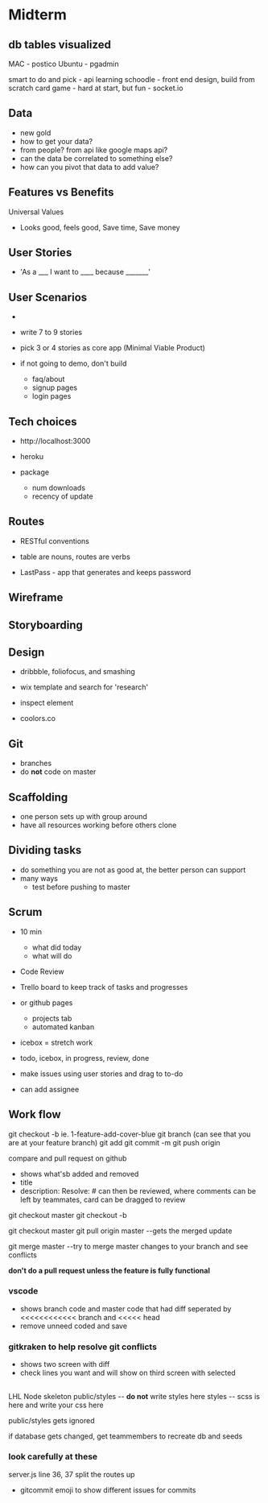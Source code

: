 # Midterm

## db tables visualized
MAC - postico
Ubuntu - pgadmin

smart to do and pick - api learning
schoodle - front end design, build from scratch
card game - hard at start, but fun - socket.io

## Data
- new gold
- how to get your data?
- from people? from api like google maps api?
- can the data be correlated to something else?
- how can you pivot that data to add value?

## Features vs Benefits
Universal Values
- Looks good, feels good, Save time, Save money

## User Stories
- 'As a ___ I want to ____ because _______'

## User Scenarios
- 

- write 7 to 9 stories
- pick 3 or 4 stories as core app (Minimal Viable Product)

- if not going to demo, don't build
	- faq/about
	- signup pages
	- <controversy> login pages </controversy>

## Tech choices

- http://localhost:3000
- heroku

- package
	- num downloads
	- recency of update

## Routes
- RESTful conventions
- table are nouns, routes are verbs

- LastPass - app that generates and keeps password

## Wireframe

## Storyboarding

## Design
- dribbble, foliofocus, and smashing
- wix template and search for 'research'
- inspect element

- coolors.co

## Git
- branches
- do **not** code on master

## Scaffolding
- one person sets up with group around
- have all resources working before others clone

## Dividing tasks

- do something you are not as good at, the better person can support
- many ways
	- test before pushing to master
## Scrum
- 10 min 
	- what did today
	- what will do

- Code Review

- Trello board to keep track of tasks and progresses
- or github pages
	- projects tab
	- automated kanban
- icebox = stretch work
- todo, icebox, in progress, review, done
- make issues using user stories and drag to to-do
- can add assignee

## Work flow
git checkout -b <branch name>
ie. 1-feature-add-cover-blue
git branch (can see that you are at your feature branch)
git add
git commit -m<msg>
git push origin <branch name>

compare and pull request on github
- shows what'sb  added and removed
- title
- description:
	<text>
	Resolve: #<feature>
can then be reviewed, where comments can be left by teammates, card can be dragged to review

git checkout master
git checkout -b <some other branch>
<same stuff to push branch to github>

git checkout master
git pull origin master --gets the merged update

<go to branch>
git merge master --try to merge master changes to your branch and see conflicts

**don't do a pull request unless the feature is fully functional**

### vscode
- shows branch code and master code that had diff seperated by <<<<<<<<<<<< branch and <<<<< head
- remove unneed coded and save
### gitkraken to help resolve git conflicts
- shows two screen with diff
- check lines you want and will show on third screen with selected

##
LHL Node skeleton
public/styles -- **do not** write styles here
styles -- scss is here and write your css here

public/styles gets ignored

if database gets changed, get teammembers to recreate db and seeds

### look carefully at these
server.js line 36, 37
split the routes up

- gitcommit emoji to show different issues for commits
